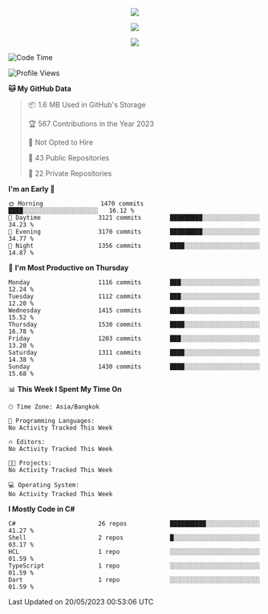 <p align="center">
  <a href="say-hi.gif"> 
    <img align="center" src="say-hi.gif"/>
  </a>
</p>
<p align="center">
  <a href="https://github.com/htthinh1999">
    <img align="center" src="https://github-readme-stats-kappa-pink.vercel.app/api?username=htthinh1999&show_icons=true&count_private=true&theme=dracula"/>
  </a>
</p>
<p align="center">
  <a href="https://github.com/htthinh1999">
    <img src="https://github-readme-stats-kappa-pink.vercel.app/api/top-langs/?username=htthinh1999&layout=compact&langs_count=6&count_private=true&hide=tsql,hlsl,glsl,shaderlab&theme=dracula"/>
  </a>
</p>

<!--START_SECTION:waka-->
![Code Time](http://img.shields.io/badge/Code%20Time-0%20secs-blue)

![Profile Views](http://img.shields.io/badge/Profile%20Views-2-blue)

**🐱 My GitHub Data** 

> 📦 1.6 MB Used in GitHub's Storage 
 > 
> 🏆 567 Contributions in the Year 2023
 > 
> 🚫 Not Opted to Hire
 > 
> 📜 43 Public Repositories 
 > 
> 🔑 22 Private Repositories 
 > 
**I'm an Early 🐤** 

```text
🌞 Morning                1470 commits        ████░░░░░░░░░░░░░░░░░░░░░   16.12 % 
🌆 Daytime                3121 commits        █████████░░░░░░░░░░░░░░░░   34.23 % 
🌃 Evening                3170 commits        █████████░░░░░░░░░░░░░░░░   34.77 % 
🌙 Night                  1356 commits        ████░░░░░░░░░░░░░░░░░░░░░   14.87 % 
```
📅 **I'm Most Productive on Thursday** 

```text
Monday                   1116 commits        ███░░░░░░░░░░░░░░░░░░░░░░   12.24 % 
Tuesday                  1112 commits        ███░░░░░░░░░░░░░░░░░░░░░░   12.20 % 
Wednesday                1415 commits        ████░░░░░░░░░░░░░░░░░░░░░   15.52 % 
Thursday                 1530 commits        ████░░░░░░░░░░░░░░░░░░░░░   16.78 % 
Friday                   1203 commits        ███░░░░░░░░░░░░░░░░░░░░░░   13.20 % 
Saturday                 1311 commits        ████░░░░░░░░░░░░░░░░░░░░░   14.38 % 
Sunday                   1430 commits        ████░░░░░░░░░░░░░░░░░░░░░   15.68 % 
```


📊 **This Week I Spent My Time On** 

```text
🕑︎ Time Zone: Asia/Bangkok

💬 Programming Languages: 
No Activity Tracked This Week

🔥 Editors: 
No Activity Tracked This Week

🐱‍💻 Projects: 
No Activity Tracked This Week

💻 Operating System: 
No Activity Tracked This Week
```

**I Mostly Code in C#** 

```text
C#                       26 repos            ██████████░░░░░░░░░░░░░░░   41.27 % 
Shell                    2 repos             █░░░░░░░░░░░░░░░░░░░░░░░░   03.17 % 
HCL                      1 repo              ░░░░░░░░░░░░░░░░░░░░░░░░░   01.59 % 
TypeScript               1 repo              ░░░░░░░░░░░░░░░░░░░░░░░░░   01.59 % 
Dart                     1 repo              ░░░░░░░░░░░░░░░░░░░░░░░░░   01.59 % 
```




 Last Updated on 20/05/2023 00:53:06 UTC
<!--END_SECTION:waka-->
